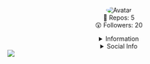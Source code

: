 <p align="center">
  <a>
<img src="https://cdn.discordapp.com/icons/742169629698424924/a_b0fbcaf967c85ce0ffc7daf0cebcc35e.gif?size=128" alt="Avatar" style="border-radius: 75%;">
  </a><br>
  📝  Repos: 5<br>
  😲  Followers: 20<br>
</p>

<details style='text-align: center;' align='center'>
  <summary> Information </summary>
  <p style="text-align: center;"align="center">Age: 13 </p></a>
  <p style="text-align: center;"align="center">Location: Michigan, USA</p></a>
  <p style="text-align: center;"align="center">Breaking things in my free time</p></a>
  <p style="text-align: center;"align="center">------------------------------------------------------------</p>
</details>

<details style='text-align: center;' align='center'>
  <summary>Social Info</summary>
  <a href="https://dsc.bio/smexay"><p style="text-align: center;"align="center">Discord</p></a>
  <a href="https://twitter.com/litsmexay"><p style="text-align: center;"align="center">Twitter</p></a>
  <a href="https://t.me/smexay"><p style="text-align: center;"align="center">Telegram</p></a>
</details>

 <img align="center" src="https://github-readme-stats.vercel.app/api?username=smexay">
</p>
</p>
